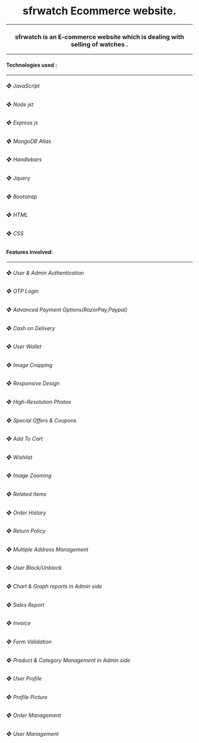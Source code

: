 <h1 align="center">sfrwatch Ecommerce website.</h1><hr>
<h3 align="center">sfrwatch is an E-commerce website which is dealing with selling of watches .</h3><hr>


<h4>Technologies used :</h4>
<hr>

<h6>❖ JavaScript</h6>
<h6>❖ Node jst</h6>
<h6>❖ Express js</h6>
<h6>❖ MongoDB Atlas</h6>
<h6>❖ Handlebars</h6>
<h6>❖ Jquery</h6>
<h6>❖ Bootstrap</h6>
<h6>❖ HTML</h6>
<h6>❖ CSS</h6>

<h4>Features involved:</h4>
<hr>

<h6>❖ User & Admin Authentication</h6>
<h6>❖ OTP Login</h6>
<h6>❖ Advanced Payment Options(RazorPay,Paypal)</h6>
<h6>❖ Cash on Delivery</h6>
<h6>❖ User Wallet</h6>
<h6>❖ Image Cropping</h6>
<h6>❖ Responsive Design</h6>
<h6>❖ High-Resolution Photos</h6>
<h6>❖ Special Offers & Coupons</h6>
<h6>❖ Add To Cart</h6>
<h6>❖ Wishlist</h6>
<h6>❖ Image Zooming</h6>
<h6>❖ Related Items</h6>
<h6>❖ Order History</h6>
<h6>❖ Return Policy</h6>
<h6>❖ Multiple Address Management</h6>
<h6>❖ User Block/Unblock</h6>
<h6>❖ Chart & Graph reports in Admin side</h6>
<h6>❖ Sales Report</h6>
<h6>❖ Invoice</h6>
<h6>❖ Form Validation</h6>
<h6>❖ Product & Category Management in Admin side</h6>
<h6>❖ User Profile</h6>
<h6>❖ Profile Picture</h6>
<h6>❖ Order Management</h6>
<h6>❖ User Management</h6>
